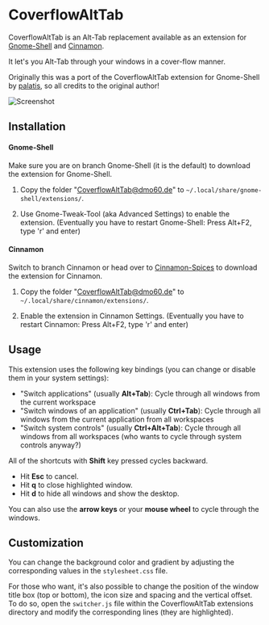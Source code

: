 CoverflowAltTab
================

CoverflowAltTab is an Alt-Tab replacement available as an extension for [Gnome-Shell](http://www.gnome.org/gnome-3/) and [Cinnamon](http://cinnamon.linuxmint.com/).

It let's you Alt-Tab through your windows in a cover-flow manner.

Originally this was a port of the CoverflowAltTab extension for Gnome-Shell by [palatis](http://code.google.com/p/gnome-shell-extensions-coverflowalttab/), so all credits to the original author!



![Screenshot](http://www.dmo60.de/CoverflowAltTabScreenshotkleinneu.jpg)




Installation
-------------

#### Gnome-Shell ####

Make sure you are on branch Gnome-Shell (it is the default) to download the extension for Gnome-Shell.

  1. Copy the folder "CoverflowAltTab@dmo60.de" to `~/.local/share/gnome-shell/extensions/`.
		
  2. Use Gnome-Tweak-Tool (aka Advanced Settings) to enable the extension. (Eventually you have to restart Gnome-Shell: Press Alt+F2, type 'r' and enter)
	

#### Cinnamon ####

Switch to branch Cinnamon or head over to [Cinnamon-Spices](http://cinnamon-spices.linuxmint.com/extensions/view/3) to download the extension for Cinnamon. 

  1. Copy the folder "CoverflowAltTab@dmo60.de" to `~/.local/share/cinnamon/extensions/`.
	
  2. Enable the extension in Cinnamon Settings. (Eventually you have to restart Cinnamon: Press Alt+F2, type 'r' and enter)
	 



Usage
------

This extension uses the following key bindings (you can change or disable them in your system settings):

  - "Switch applications" (usually **Alt+Tab**): Cycle through all windows from the current workspace
  - "Switch windows of an application" (usually **Ctrl+Tab**): Cycle through all windows from the current application from all workspaces
  - "Switch system controls" (usually **Ctrl+Alt+Tab**): Cycle through all windows from all workspaces (who wants to cycle through system controls anyway?)
    
All of the shortcuts with **Shift** key pressed cycles backward.

  - Hit **Esc** to cancel.
  - Hit **q** to close highlighted window.
  - Hit **d** to hide all windows and show the desktop.

You can also use the **arrow keys** or your **mouse wheel** to cycle through the windows. 




Customization
--------------

You can change the background color and gradient by adjusting the corresponding values in the `stylesheet.css` file.

For those who want, it's also possible to change the position of the window title box (top or bottom), the icon size and spacing and the vertical offset.
To do so, open the `switcher.js` file within the CoverflowAltTab extensions directory and modify the corresponding lines (they are highlighted). 
